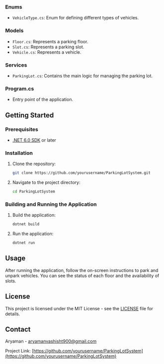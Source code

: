 
### Enums

- `VehicleType.cs`: Enum for defining different types of vehicles.

### Models

- `Floor.cs`: Represents a parking floor.
- `Slot.cs`: Represents a parking slot.
- `Vehicle.cs`: Represents a vehicle.

### Services

- `ParkingLot.cs`: Contains the main logic for managing the parking lot.

### Program.cs

- Entry point of the application.

## Getting Started

### Prerequisites

- [.NET 6.0 SDK](https://dotnet.microsoft.com/download/dotnet/6.0) or later

### Installation

1. Clone the repository:
    ```sh
    git clone https://github.com/yourusername/ParkingLotSystem.git
    ```

2. Navigate to the project directory:
    ```sh
    cd ParkingLotSystem
    ```

### Building and Running the Application

1. Build the application:
    ```sh
    dotnet build
    ```

2. Run the application:
    ```sh
    dotnet run
    ```

## Usage

After running the application, follow the on-screen instructions to park and unpark vehicles. You can see the status of each floor and the availability of slots.


## License

This project is licensed under the MIT License - see the [LICENSE](LICENSE) file for details.

## Contact

Aryaman - [aryamanvashisht900@gmail.com](mailto:aryamanvashisht900@gmail.com)

Project Link: [https://github.com/yourusername/ParkingLotSystem](https://github.com/yourusername/ParkingLotSystem)
